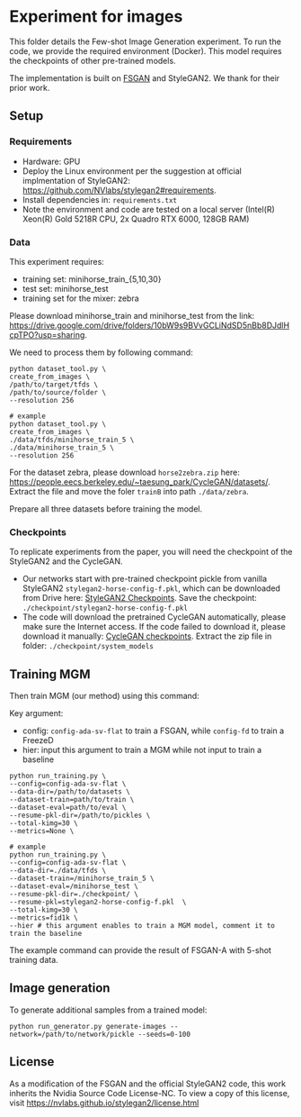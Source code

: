 # Experiment for images
This folder details the Few-shot Image Generation experiment. To run the code, we provide the required environment (Docker). This model requires the checkpoints of other pre-trained models.

The implementation is built on [FSGAN](https://github.com/e-271/few-shot-gan) and StyleGAN2. We thank for their prior work. 

## Setup
### Requirements
- Hardware: GPU
- Deploy the Linux environment per the suggestion at official implmentation of StyleGAN2: https://github.com/NVlabs/stylegan2#requirements.
- Install dependencies in: `requirements.txt`
- Note the environment and code are tested on a local server (Intel(R) Xeon(R) Gold 5218R CPU, 2x Quadro RTX 6000, 128GB RAM)

### Data

This experiment requires:
- training set: minihorse_train_{5,10,30}
- test set: minihorse_test
- training set for the mixer: zebra

Please download minihorse_train and minihorse_test from the link: https://drive.google.com/drive/folders/10bW9s9BVvGCLiNdSD5nBb8DJdlHcpTPO?usp=sharing. 

We need to process them by following command: 

```
python dataset_tool.py \
create_from_images \
/path/to/target/tfds \
/path/to/source/folder \
--resolution 256

# example
python dataset_tool.py \
create_from_images \
./data/tfds/minihorse_train_5 \
./data/minihorse_train_5 \
--resolution 256    
```

For the dataset zebra, please download `horse2zebra.zip` here: https://people.eecs.berkeley.edu/~taesung_park/CycleGAN/datasets/. Extract the file and move the foler `trainB` into path `./data/zebra`.

Prepare all three datasets before training the model.

### Checkpoints

To replicate experiments from the paper, you will need the checkpoint of the StyleGAN2 and the CycleGAN.

- Our networks start with pre-trained checkpoint pickle from vanilla StyleGAN2 `stylegan2-horse-config-f.pkl`, which can be downloaded from Drive here: [StyleGAN2 Checkpoints](https://drive.google.com/file/d/1irwWI291DolZhnQeW-ZyNWqZBjlWyJUn/view?usp=sharing). Save the checkpoint: `./checkpoint/stylegan2-horse-config-f.pkl`
- The code will download the pretrained CycleGAN automatically, please make sure the Internet access. If the code failed to download it, please download it manually: [CycleGAN checkpoints](https://drive.google.com/file/d/1RVIBe_h6ttvVTPslT-MvAz-4U76iY6kP/view?usp=sharing). Extract the zip file in folder: `./checkpoint/system_models`

## Training MGM

Then train MGM (our method) using this command:

Key argument: 
- config: `config-ada-sv-flat` to train a FSGAN, while `config-fd` to train a FreezeD
- hier: input this argument to train a MGM while not input to train a baseline

```
python run_training.py \
--config=config-ada-sv-flat \
--data-dir=/path/to/datasets \
--dataset-train=path/to/train \
--dataset-eval=path/to/eval \
--resume-pkl-dir=/path/to/pickles \
--total-kimg=30 \
--metrics=None \

# example
python run_training.py \
--config=config-ada-sv-flat \
--data-dir=./data/tfds \
--dataset-train=/minihorse_train_5 \
--dataset-eval=/minihorse_test \
--resume-pkl-dir=./checkpoint/ \
--resume-pkl=stylegan2-horse-config-f.pkl  \
--total-kimg=30 \
--metrics=fid1k \
--hier # this argument enables to train a MGM model, comment it to train the baseline
```

The example command can provide the result of FSGAN-A with 5-shot training data.

## Image generation

To generate additional samples from a trained model:

```
python run_generator.py generate-images --network=/path/to/network/pickle --seeds=0-100
```

## License

As a modification of the FSGAN and the official StyleGAN2 code, this work inherits the Nvidia Source Code License-NC. To view a copy of this license, visit https://nvlabs.github.io/stylegan2/license.html
